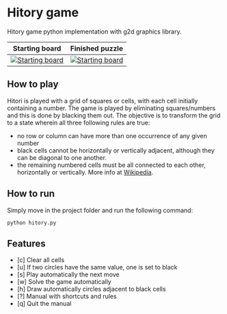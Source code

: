 # Hitory game
Hitory game python implementation with g2d graphics library.

| Starting board              | Finished puzzle          |
| ---------------------- | ---------------------- |
| [![Starting board](https://www.conceptispuzzles.com/picture/11/1369.gif)](https://www.conceptispuzzles.com/index.aspx?uri=puzzle/hitori/rules) | [![Starting board](https://www.conceptispuzzles.com/picture/11/1369.gif)](https://www.conceptispuzzles.com/index.aspx?uri=puzzle/hitori/rules) |


## How to play
Hitori is played with a grid of squares or cells, with each cell initially containing a number. The game is played by eliminating squares/numbers and this is done by blacking them out. The objective is to transform the grid to a state wherein all three following rules are true:
- no row or column can have more than one occurrence of any given number
- black cells cannot be horizontally or vertically adjacent, although they can be diagonal to one another.
- the remaining numbered cells must be all connected to each other, horizontally or vertically.
More info at [Wikipedia](https://en.wikipedia.org/wiki/Hitori).

## How to run
Simply move in the project folder and run the following command:
```
python hitory.py
```

## Features
- [c] Clear all cells
- [u] If two circles have the same value, one is set to black
- [s] Play automatically the next move
- [w] Solve the game automatically
- [h] Draw automatically circles adjacent to black cells
- [?] Manual with shortcuts and rules
- [q] Quit the manual

